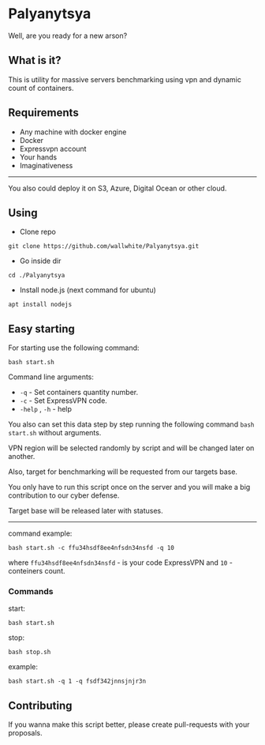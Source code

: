 # Palyanytsya

Well, are you ready for a new arson?

## What is it?

This is utility for massive servers benchmarking using vpn and dynamic count of containers.

## Requirements

- Any machine with docker engine
- Docker
- Expressvpn account
- Your hands 
- Imaginativeness

--------------

You also could deploy it on S3, Azure, Digital Ocean or other cloud.

## Using 

- Clone repo
```
git clone https://github.com/wallwhite/Palyanytsya.git
```
- Go inside dir
```
cd ./Palyanytsya
```

- Install node.js (next command for ubuntu)

```
apt install nodejs
```



## Easy starting

For starting use the following command:
```
bash start.sh
```

Command line arguments:

- `-q` - Set containers quantity number. 
- `-c` - Set ExpressVPN code.
- `-help` , `-h` - help

You also can set this data step by step running the following command `bash start.sh` without arguments.

VPN region will be selected randomly by script and will be changed later on another.

Also, target for benchmarking will be requested from our targets base.

You only have to run this script once on the server and you will make a big contribution to our cyber defense.

Target base will be released later with statuses.

------------------------------------------------

command example:

```
bash start.sh -c ffu34hsdf8ee4nfsdn34nsfd -q 10
```

where `ffu34hsdf8ee4nfsdn34nsfd` - is your code  ExpressVPN and `10` - conteiners count.

### Commands

start:
```
bash start.sh
```

stop:
```
bash stop.sh
```

example: 
```
bash start.sh -q 1 -q fsdf342jnnsjnjr3n
```
## Contributing

If you wanna make this script better, please create pull-requests with your proposals.
